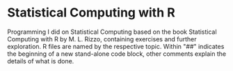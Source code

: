 # Statistical Computing with R
Programming I did on Statistical Computing based on the book Statistical Computing with R by M. L. Rizzo, containing exercises and further exploration.
R files are named by the respective topic. Within "\#\#" indicates the beginning of a new stand-alone code block, other comments explain the details of what is done.
